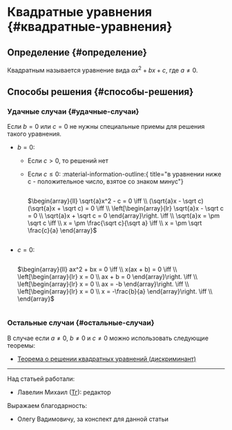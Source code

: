 # Квадратные уравнения {#квадратные-уравнения}

## Определение {#определение}

Квадратным называется уравнение вида $ax^2 + bx + c$, где $a \neq 0$.

## Способы решения {#способы-решения}

### Удачные случаи {#удачные-случаи}

Если $b = 0$ или $с = 0$ не нужны специальные приемы для решения такого уравнения.

- $b = 0$: <br>
    - Если $c > 0$, то решений нет <br>

    - Если $c \le 0$: :material-information-outline:{ title="в уравнении ниже c - положительное число, взятое со знаком минус"} <br>

        <div style="overflow-x: auto; overflow-y: hidden" markdown="block">

        $\begin{array}{ll}
            \sqrt{a}x^2 - c = 0 \iff \\
            (\sqrt{a}x - \sqrt c)(\sqrt{a}x + \sqrt c) = 0 \iff \\
            \left[\begin{array}{lr}
                \sqrt{a}x - \sqrt c = 0 \\
                \sqrt{a}x + \sqrt c = 0
            \end{array}\right. \iff \\
            \sqrt{a}x = \pm \sqrt c \iff \\
            x = \pm \frac{\sqrt c}{\sqrt a} \iff \\
            x = \pm \sqrt \frac{c}{a}
        \end{array}$

        </div>

- $с = 0$: <br>

    <div style="overflow-x: auto; overflow-y: hidden" markdown="block">

    $\begin{array}{ll}
        ax^2 + bx = 0 \iff \\
        x(ax + b) = 0 \iff \\
        \left[\begin{array}{lr}
            x = 0  \\
            ax + b = 0
        \end{array}\right. \iff \\
        \left[\begin{array}{lr}
            x = 0  \\
            ax = -b
        \end{array}\right. \iff \\
        \left[\begin{array}{lr}
            x = 0  \\
            x = -\frac{b}{a}
        \end{array}\right. \iff \\
    \end{array}$

    </div>

### Остальные случаи {#остальные-случаи}

В случае если $a \neq 0$, $b \neq 0$ и $с \neq 0$ можно использовать следующие теоремы:

- [Теорема о решении квадратных уравнений (дискриминант)](./discriminant.md)

---

Над статьей работали:

- Лавелин Михаил ([Тг](https://t.me/mikhaillav)): редактор

Выражаем благодарность:

- Олегу Вадимовичу, за конспект для данной статьи
